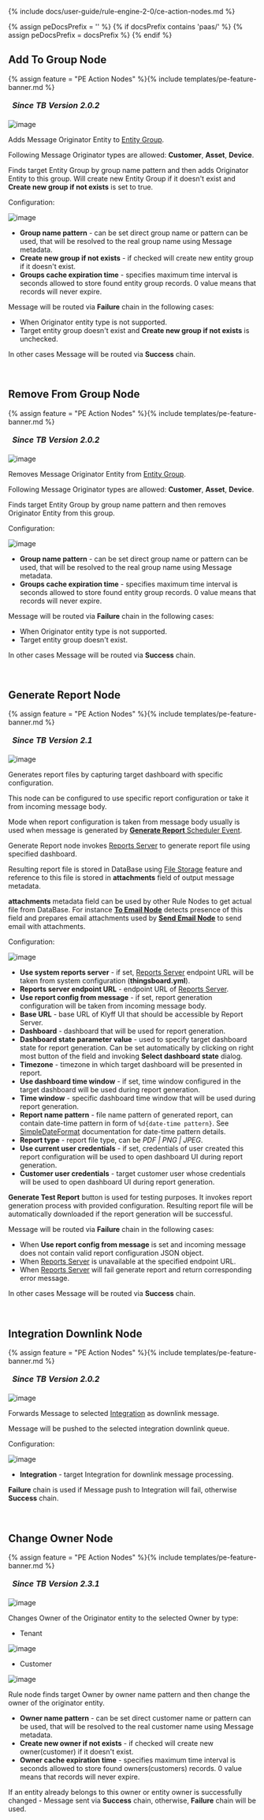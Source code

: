 {% include docs/user-guide/rule-engine-2-0/ce-action-nodes.md %}

{% assign peDocsPrefix = '' %}
{% if docsPrefix contains 'paas/' %}
{% assign peDocsPrefix = docsPrefix %}
{% endif %}

## Add To Group Node

{% assign feature = "PE Action Nodes" %}{% include templates/pe-feature-banner.md %}

<table  style="width:250px;">
   <thead>
     <tr>
	 <td style="text-align: center"><strong><em>Since TB Version 2.0.2</em></strong></td>
     </tr>
   </thead>
</table> 

![image](/images/user-guide/rule-engine-2-0/pe/nodes/action-add-to-group.png)

Adds Message Originator Entity to [Entity Group](/docs/{{peDocsPrefix}}user-guide/groups/).

Following Message Originator types are allowed: **Customer**, **Asset**, **Device**.

Finds target Entity Group by group name pattern and then adds Originator Entity to this group.
Will create new Entity Group if it doesn't exist and **Create new group if not exists** is set to true.

Configuration:

![image](/images/user-guide/rule-engine-2-0/pe/nodes/action-add-to-group-config.png)

- **Group name pattern** - can be set direct group name or pattern can be used, that will be resolved to the real group name using Message metadata.
- **Create new group if not exists** - if checked will create new entity group if it doesn't exist.
- **Groups cache expiration time** - specifies maximum time interval is seconds allowed to store found entity group records. 0 value means that records will never expire.

Message will be routed via **Failure** chain in the following cases:

- When Originator entity type is not supported.
- Target entity group doesn't exist and **Create new group if not exists** is unchecked.

In other cases Message will be routed via **Success** chain.

<br>

## Remove From Group Node

{% assign feature = "PE Action Nodes" %}{% include templates/pe-feature-banner.md %}

<table  style="width:250px;">
   <thead>
     <tr>
	 <td style="text-align: center"><strong><em>Since TB Version 2.0.2</em></strong></td>
     </tr>
   </thead>
</table> 

![image](/images/user-guide/rule-engine-2-0/pe/nodes/action-remove-from-group.png)

Removes Message Originator Entity from [Entity Group](/docs/{{peDocsPrefix}}user-guide/groups/).

Following Message Originator types are allowed: **Customer**, **Asset**, **Device**.

Finds target Entity Group by group name pattern and then removes Originator Entity from this group.

Configuration:

![image](/images/user-guide/rule-engine-2-0/pe/nodes/action-remove-from-group-config.png)

- **Group name pattern** - can be set direct group name or pattern can be used, that will be resolved to the real group name using Message metadata.
- **Groups cache expiration time** - specifies maximum time interval is seconds allowed to store found entity group records. 0 value means that records will never expire.

Message will be routed via **Failure** chain in the following cases:

- When Originator entity type is not supported.
- Target entity group doesn't exist.

In other cases Message will be routed via **Success** chain.

<br>

## Generate Report Node

{% assign feature = "PE Action Nodes" %}{% include templates/pe-feature-banner.md %}

<table  style="width:250px;">
   <thead>
     <tr>
	 <td style="text-align: center"><strong><em>Since TB Version 2.1</em></strong></td>
     </tr>
   </thead>
</table> 

![image](/images/user-guide/rule-engine-2-0/pe/nodes/action-generate-report.png)

Generates report files by capturing target dashboard with specific configuration.

This node can be configured to use specific report configuration or take it from incoming message body.

Mode when report configuration is taken from message body usually is used when message is generated by [**Generate Report** Scheduler Event](/docs/{{peDocsPrefix}}user-guide/scheduler/#generate-report).

Generate Report node invokes [Reports Server](/docs/{{peDocsPrefix}}user-guide/reporting/#reports-server) to generate report file using specified dashboard.

Resulting report file is stored in DataBase using [File Storage](/docs/{{peDocsPrefix}}user-guide/file-storage/) feature and reference to this file is stored in **attachments** field of output message metadata.

**attachments** metadata field can be used by other Rule Nodes to get actual file from DataBase.
For instance [**To Email Node**](/docs/{{docsPrefix}}user-guide/rule-engine-2-0/transformation-nodes/#to-email-node) detects presence of this field and prepares email attachments
used by [**Send Email Node**](/docs/{{docsPrefix}}user-guide/rule-engine-2-0/external-nodes/#send-email-node) to send email with attachments.

Configuration:

![image](/images/user-guide/rule-engine-2-0/pe/nodes/action-generate-report-config.png)

- **Use system reports server** - if set, [Reports Server](/docs/{{peDocsPrefix}}user-guide/reporting/#reports-server) endpoint URL will be taken from system configuration (**thingsboard.yml**).
- **Reports server endpoint URL** - endpoint URL of [Reports Server](/docs/{{peDocsPrefix}}user-guide/reporting/#reports-server).
- **Use report config from message** - if set, report generation configuration will be taken from incoming message body.
- **Base URL** - base URL of Klyff UI that should be accessible by Report Server.
- **Dashboard** - dashboard that will be used for report generation.
- **Dashboard state parameter value** - used to specify target dashboard state for report generation. Can be set automatically by clicking on right most button of the field and invoking **Select dashboard state** dialog.
- **Timezone** - timezone in which target dashboard will be presented in report.
- **Use dashboard time window** - if set, time window configured in the target dashboard will be used during report generation.
- **Time window** - specific dashboard time window that will be used during report generation.
- **Report name pattern** - file name pattern of generated report, can contain date-time pattern in form of `%d{date-time pattern}`. See [SimpleDateFormat](https://docs.oracle.com/javase/8/docs/api/java/text/SimpleDateFormat.html) documentation for date-time pattern details.
- **Report type** - report file type, can be *PDF \| PNG \| JPEG*.
- **Use current user credentials** - if set, credentials of user created this report configuration will be used to open dashboard UI during report generation.
- **Customer user credentials** - target customer user whose credentials will be used to open dashboard UI during report generation.

**Generate Test Report** button is used for testing purposes. It invokes report generation process with provided configuration. Resulting report file will be automatically downloaded if the report generation will be successful.

Message will be routed via **Failure** chain in the following cases:

- When **Use report config from message** is set and incoming message does not contain valid report configuration JSON object.
- When [Reports Server](/docs/{{peDocsPrefix}}user-guide/reporting/#reports-server) is unavailable at the specified endpoint URL.
- When [Reports Server](/docs/{{peDocsPrefix}}user-guide/reporting/#reports-server) will fail generate report and return corresponding error message.

In other cases Message will be routed via **Success** chain.

<br>

## Integration Downlink Node

{% assign feature = "PE Action Nodes" %}{% include templates/pe-feature-banner.md %}

<table  style="width:250px;">
   <thead>
     <tr>
	 <td style="text-align: center"><strong><em>Since TB Version 2.0.2</em></strong></td>
     </tr>
   </thead>
</table> 

![image](/images/user-guide/rule-engine-2-0/pe/nodes/action-integration-downlink.png)

Forwards Message to selected [Integration](/docs/{{peDocsPrefix}}user-guide/integrations/) as downlink message.

Message will be pushed to the selected integration downlink queue.

Configuration:

![image](/images/user-guide/rule-engine-2-0/pe/nodes/action-integration-downlink-config.png)

- **Integration** - target Integration for downlink message processing.

**Failure** chain is used if Message push to Integration will fail, otherwise **Success** chain.

<br>

## Change Owner Node

{% assign feature = "PE Action Nodes" %}{% include templates/pe-feature-banner.md %}

<table  style="width:250px;">
   <thead>
     <tr>
	 <td style="text-align: center"><strong><em>Since TB Version 2.3.1</em></strong></td>
     </tr>
   </thead>
</table> 

![image](/images/user-guide/rule-engine-2-0/pe/nodes/action-change-owner-node.png)

Changes Owner of the Originator entity to the selected Owner by type:

- Tenant

![image](/images/user-guide/rule-engine-2-0/pe/nodes/action-change-owner-node-tenent-config.png)

- Customer

![image](/images/user-guide/rule-engine-2-0/pe/nodes/action-change-owner-node-customer-config.png)

Rule node finds target Owner by owner name pattern and then change the owner of the originator entity.

- **Owner name pattern** - can be set direct customer name or pattern can be used, that will be resolved to the real customer name using Message metadata.
- **Create new owner if not exists** - if checked will create new owner(customer) if it doesn't exist.
- **Owner cache expiration time** - specifies maximum time interval is seconds allowed to store found owners(customers) records. 0 value means that records will never expire.

If an entity already belongs to this owner or entity owner is successfully changed - Message sent via **Success** chain, otherwise, **Failure** chain will be used.

<br>
